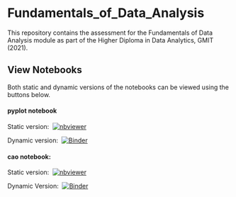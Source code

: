 # Fundamentals_of_Data_Analysis
This repository contains the assessment for the Fundamentals of Data Analysis module as part of the Higher Diploma in Data Analytics, GMIT (2021).

## View Notebooks
Both static and dynamic versions of the notebooks can be viewed using the buttons below. 
#### pyplot notebook
Static version: &nbsp;[![nbviewer](https://raw.githubusercontent.com/jupyter/design/master/logos/Badges/nbviewer_badge.svg)](https://nbviewer.jupyter.org/github/Izardo/Fundamentals_of_Data_Analysis/blob/main/pyplot.ipynb)

Dynamic version: &nbsp;[![Binder](https://mybinder.org/badge_logo.svg)](https://mybinder.org/v2/gh/Izardo/Fundamentals_of_Data_Analysis/HEAD?filepath=https%3A%2F%2Fgithub.com%2FIzardo%2FFundamentals_of_Data_Analysis%2Fblob%2Fmain%2Fpyplot.ipynb)

#### cao notebook:
Static version: &nbsp;[![nbviewer](https://raw.githubusercontent.com/jupyter/design/master/logos/Badges/nbviewer_badge.svg)](https://nbviewer.jupyter.org/github/Izardo/Fundamentals_of_Data_Analysis/blob/main/cao.ipynb)

Dynamic Version: &nbsp;[![Binder](https://mybinder.org/badge_logo.svg)](https://mybinder.org/v2/gh/Izardo/Fundamentals_of_Data_Analysis/HEAD?filepath=https%3A%2F%2Fgithub.com%2FIzardo%2FFundamentals_of_Data_Analysis%2Fblob%2Fmain%2Fcao.ipynb)
